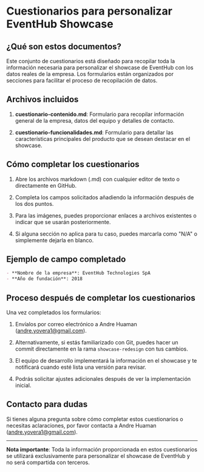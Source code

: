 # Cuestionarios para personalizar EventHub Showcase

## ¿Qué son estos documentos?

Este conjunto de cuestionarios está diseñado para recopilar toda la información necesaria para personalizar el showcase de EventHub con los datos reales de la empresa. Los formularios están organizados por secciones para facilitar el proceso de recopilación de datos.

## Archivos incluidos

1. **cuestionario-contenido.md**: Formulario para recopilar información general de la empresa, datos del equipo y detalles de contacto.

2. **cuestionario-funcionalidades.md**: Formulario para detallar las características principales del producto que se desean destacar en el showcase.

## Cómo completar los cuestionarios

1. Abre los archivos markdown (.md) con cualquier editor de texto o directamente en GitHub.

2. Completa los campos solicitados añadiendo la información después de los dos puntos.

3. Para las imágenes, puedes proporcionar enlaces a archivos existentes o indicar que se usarán posteriormente.

4. Si alguna sección no aplica para tu caso, puedes marcarla como "N/A" o simplemente dejarla en blanco.

## Ejemplo de campo completado

```markdown
- **Nombre de la empresa**: EventHub Technologies SpA
- **Año de fundación**: 2018
```

## Proceso después de completar los cuestionarios

Una vez completados los formularios:

1. Envíalos por correo electrónico a Andre Huaman (andre.yovera1@gmail.com).

2. Alternativamente, si estás familiarizado con Git, puedes hacer un commit directamente en la rama `showcase-redesign` con tus cambios.

3. El equipo de desarrollo implementará la información en el showcase y te notificará cuando esté lista una versión para revisar.

4. Podrás solicitar ajustes adicionales después de ver la implementación inicial.

## Contacto para dudas

Si tienes alguna pregunta sobre cómo completar estos cuestionarios o necesitas aclaraciones, por favor contacta a Andre Huaman (andre.yovera1@gmail.com).

---

**Nota importante**: Toda la información proporcionada en estos cuestionarios se utilizará exclusivamente para personalizar el showcase de EventHub y no será compartida con terceros. 
